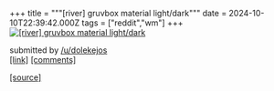 +++
title = """[river] gruvbox material light/dark"""
date = 2024-10-10T22:39:42.000Z
tags = ["reddit","wm"]
+++
[![[river] gruvbox material light/dark](https://a.thumbs.redditmedia.com/k3CFN4Wg1YxckzMKXZ5N4pfbfm-n_k8w9LpKcklExR8.jpg "[river] gruvbox material light/dark")](https://www.reddit.com/r/unixporn/comments/1g0v9l1/river_gruvbox_material_lightdark/)

submitted by [/u/dolekejos](https://www.reddit.com/user/dolekejos)  
[\[link\]](https://www.reddit.com/gallery/1g0v9l1) [\[comments\]](https://www.reddit.com/r/unixporn/comments/1g0v9l1/river_gruvbox_material_lightdark/)

[[source]](https://www.reddit.com/r/unixporn/comments/1g0v9l1/river_gruvbox_material_lightdark/)
